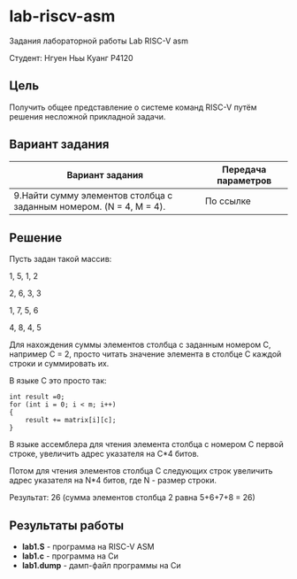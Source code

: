 # lab-riscv-asm

Задания лабораторной работы Lab RISC-V asm

Студент: Нгуен Ньы Куанг    P4120

## Цель
Получить общее представление о системе команд RISC-V путём решения несложной прикладной задачи.

## Вариант задания

Вариант задания | Передача параметров
--------------- | -------------
9.Найти сумму элементов столбца с заданным номером. (N = 4, M = 4). | По ссылке

## Решение
Пусть задан такой массив:

1, 5, 1, 2

2, 6, 3, 3

1, 7, 5, 6

4, 8, 4, 5

Для нахождения суммы элементов столбца с заданным номером С, например С = 2, просто читать значение элемента в столбце С каждой строки и суммировать их. 

В языке С это просто так:

    int result =0;
    for (int i = 0; i < m; i++)
    {
        result += matrix[i][c];
    }

В языке ассемблера для чтения элемента столбца с номером С первой строке, увеличить адрес указателя на C*4 битов. 

Потом для чтения элементов столбца С следующих строк увеличить адрес указателя на N*4 битов, где N - размер строки.

Результат: 26 (сумма элементов столбца 2 равна 5+6+7+8 = 26)


## Результаты работы

* **lab1.S** - программа на RISC-V ASM
* **lab1.c** - программа на Си
* **lab1.dump** - дамп-файл программы на Си